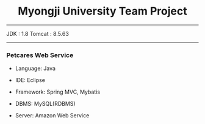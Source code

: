 # <center>Myongji University Team Project</center>

***
  JDK : 1.8
  Tomcat : 8.5.63
***

### Petcares Web Service

* Language: Java 

* IDE: Eclipse

* Framework: Spring MVC, Mybatis

* DBMS: MySQL(RDBMS)

* Server: Amazon Web Service
